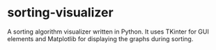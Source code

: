 # sorting-visualizer
A sorting algorithm visualizer written in Python. It uses TKinter for GUI elements and Matplotlib for displaying the graphs during sorting.
